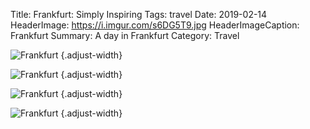 Title: Frankfurt: Simply Inspiring
Tags: travel
Date: 2019-02-14
HeaderImage: https://i.imgur.com/s6DG5T9.jpg
HeaderImageCaption: Frankfurt
Summary: A day in Frankfurt
Category: Travel

![Frankfurt](https://i.imgur.com/sO6y7ck.jpg)
{.adjust-width}

![Frankfurt](https://i.imgur.com/yFWGMbh.jpg)
{.adjust-width}

![Frankfurt](https://i.imgur.com/UOIowYg.jpg)
{.adjust-width}

![Frankfurt](https://i.imgur.com/GC4R0VZ.jpg)
{.adjust-width}